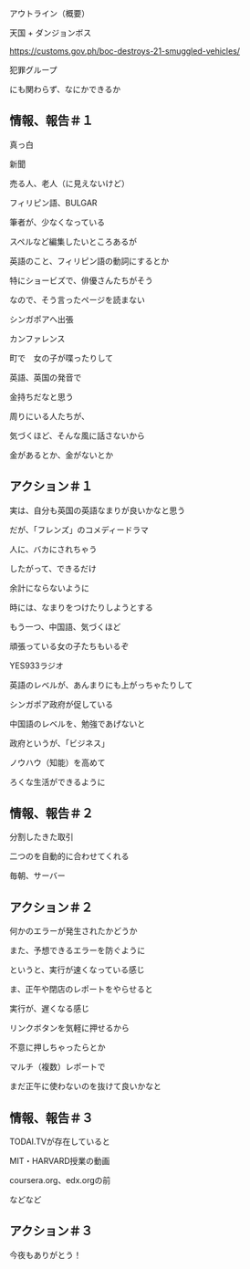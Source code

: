 アウトライン（概要）

天国 + ダンジョンボス

https://customs.gov.ph/boc-destroys-21-smuggled-vehicles/

犯罪グループ

にも関わらず、なにかできるか

## 情報、報告＃１

真っ白

新聞

売る人、老人（に見えないけど）

フィリピン語、BULGAR

筆者が、少なくなっている

スペルなど編集したいところあるが

英語のこと、フィリピン語の動詞にするとか

特にショービズで、俳優さんたちがそう

なので、そう言ったページを読まない

シンガポアへ出張

カンファレンス

町で　女の子が喋ったりして

英語、英国の発音で

金持ちだなと思う

周りにいる人たちが、

気づくほど、そんな風に話さないから

金があるとか、金がないとか

## アクション＃１

実は、自分も英国の英語なまりが良いかなと思う

だが、「フレンズ」のコメディードラマ

人に、バカにされちゃう

したがって、できるだけ

余計にならないように

時には、なまりをつけたりしようとする

もう一つ、中国語、気づくほど

頑張っている女の子たちもいるぞ

YES933ラジオ

英語のレベルが、あんまりにも上がっちゃたりして

シンガポア政府が促している

中国語のレベルを、勉強であげないと

政府というが、「ビジネス」

ノウハウ（知能）を高めて

ろくな生活ができるように

## 情報、報告＃２

分割したきた取引

二つのを自動的に合わせてくれる

毎朝、サーバー

## アクション＃２

何かのエラーが発生されたかどうか

また、予想できるエラーを防ぐように

というと、実行が速くなっている感じ

ま、正午や閉店のレポートをやらせると

実行が、遅くなる感じ

リンクボタンを気軽に押せるから

不意に押しちゃったらとか

マルチ（複数）レポートで

まだ正午に使わないのを抜けて良いかなと

## 情報、報告＃３

TODAI.TVが存在していると

MIT・HARVARD授業の動画

coursera.org、edx.orgの前

などなど

## アクション＃３

今夜もありがとう！
